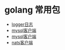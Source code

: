 # golang 常用包

- [logger日志](./logger)
- [mysql客户端](./redis)
- [mysql客户端](./mysql)
- [nats客户端](./nats)
